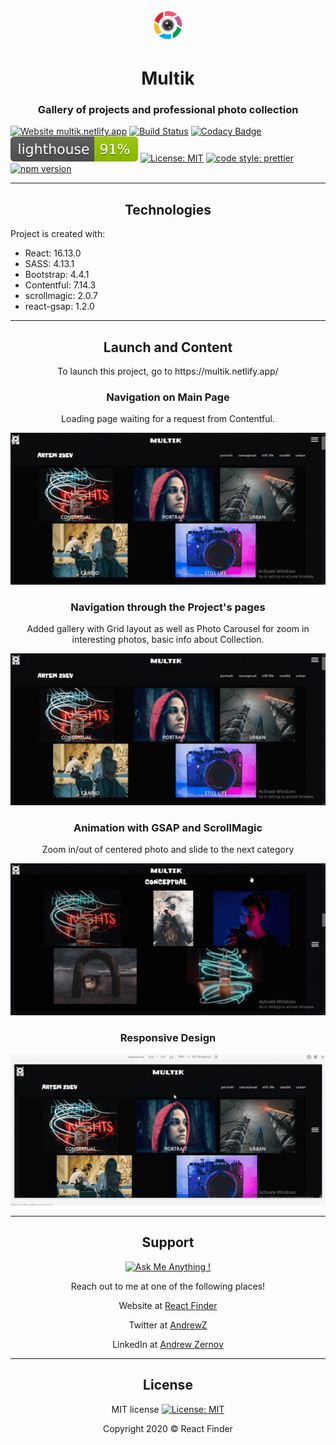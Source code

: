 <div align="center">
<img src="./public/pngocean.png"></img>
</div>

<h1 align="center">Multik</h1>
<h3 align="center">Gallery of projects and professional photo collection</h3>

[![Website multik.netlify.app](https://img.shields.io/website-up-down-green-red/http/perso.crans.org.svg)](https://multik.netlify.app/)
[![Build Status](https://travis-ci.com/AndreiZernov/multik.svg?branch=master)](https://travis-ci.com/AndreiZernov/multik)
[![Codacy Badge](https://api.codacy.com/project/badge/Grade/f35798e9b8ab45c49600f5b66cd61abe)](https://www.codacy.com/manual/AndreiZernov/multik?utm_source=github.com&utm_medium=referral&utm_content=AndreiZernov/multik&utm_campaign=Badge_Grade) <img src="./test_results/lighthouse.svg"> [![License: MIT](https://img.shields.io/badge/License-MIT-yellow.svg)](https://github.com/AndreiZernov/react-finder/blob/master/LICENSE)
[![code style: prettier](https://img.shields.io/badge/code_style-prettier-ff69b4.svg?style=flat-square)](https://github.com/prettier/prettier)
[![npm version](https://badge.fury.io/js/npm.svg)](https://badge.fury.io/js/npm)

---

<h2 align="center"> Technologies</h2>

Project is created with:

<ul>
  <li>React: 16.13.0</li>
  <li>SASS: 4.13.1</li>
  <li>Bootstrap: 4.4.1</li>
  <li>Contentful: 7.14.3</li>
  <li>scrollmagic: 2.0.7</li>
  <li>react-gsap: 1.2.0</li>
</ul>

---

<h2 align="center"> Launch and Content</h2>

<p align="center">To launch this project, go to https://multik.netlify.app/</p>

<h3 align="center"> Navigation on Main Page</h3>

<p align="center">Loading page waiting for a request from Contentful.</p>

<div align="center">
  <img src="./src/assets/readme1.gif">
</div>

<h3 align="center">Navigation through the Project's pages</h3>

<p align="center">Added gallery with Grid layout as well as Photo Carousel for zoom in interesting photos, basic info about Collection.</p>

<div align="center">
  <img src="./src/assets/readme2.gif">
</div>

<h3 align="center"> Animation with GSAP and ScrollMagic</h3>

<p align="center">Zoom in/out of centered photo and slide to the next category</p>

<div align="center">
  <img src="./src/assets/readme3.gif">
</div>

<h3 align="center">Responsive Design</h3>

<div align="center">
  <img src="./src/assets/readme4.gif">
</div>

---

<div align="center">

<h2> Support</h2>

[![Ask Me Anything !](https://img.shields.io/badge/Ask%20me-anything-1abc9c.svg)](https://github.com/AndreiZernov)

Reach out to me at one of the following places!

Website at [React Finder](https://multik.netlify.app/)

Twitter at [AndrewZ](https://twitter.com/AndrewZer)

LinkedIn at [Andrew Zernov](https://www.linkedin.com/in/andrei-zernov/)

---

<h2> License</h2>

MIT license [![License: MIT](https://img.shields.io/badge/License-MIT-yellow.svg)](https://github.com/AndreiZernov/react-finder/blob/master/LICENSE)

Copyright 2020 © React Finder

</div>
